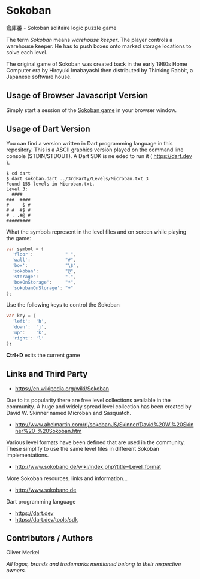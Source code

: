 # Sokoban

倉庫番 - Sokoban solitaire logic puzzle game

The term _Sokoban_ means _warehouse keeper_. The player controls a warehouse keeper. He has to push boxes onto marked storage locations to solve each level.

The original game of Sokoban was created back in the early 1980s Home Computer era by Hiroyuki Imabayashi then distributed by Thinking Rabbit, a Japanese software house.

## Usage of Browser Javascript Version

Simply start a session of the [Sokoban game](https://omerkel.github.io/Sokoban/html5/src) in your browser window. 

## Usage of Dart Version

You can find a version written in Dart programming language in this repository. This is a ASCII graphics version played on the command line console (STDIN/STDOUT). A Dart SDK is ne
eded to run it ( https://dart.dev ).

```
$ cd dart
$ dart sokoban.dart ../3rdParty/Levels/Microban.txt 3
Found 155 levels in Microban.txt.
Level 3:
  ####
###  ####
#     $ #
# #  #$ #
# . .#@ #
#########
```

What the symbols represent in the level files and on screen while playing the game:

```Dart
var symbol = {
  'floor':            " ",
  'wall':             "#",
  'box':              "\$",
  'sokoban':          "@",
  'storage':          ".",
  'boxOnStorage':     "*",
  'sokobanOnStorage': "+"
};
```

Use the following keys to control the Sokoban

```Dart
var key = {
  'left':  'h',
  'down':  'j',
  'up':    'k',
  'right': 'l'
};
```

__Ctrl+D__ exits the current game

## Links and Third Party

* https://en.wikipedia.org/wiki/Sokoban

Due to its popularity there are free level collections available in the community. A huge and widely spread level collection has been created by David W. Skinner named Microban and Sasquatch.

* http://www.abelmartin.com/rj/sokobanJS/Skinner/David%20W.%20Skinner%20-%20Sokoban.htm

Various level formats have been defined that are used in the community. These simplify to use the same level files in different Sokoban implementations.

* http://www.sokobano.de/wiki/index.php?title=Level_format

More Sokoban resources, links and information...

* http://www.sokobano.de

Dart programming language

* https://dart.dev
* https://dart.dev/tools/sdk

## Contributors / Authors

Oliver Merkel

_All logos, brands and trademarks mentioned belong to their respective owners._
